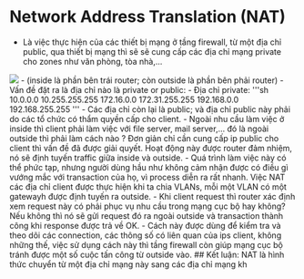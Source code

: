 # Network Address Translation (NAT)
- Là việc thực hiện của các thiết bị mạng ở tầng firewall, từ một địa chỉ public, qua thiết bị mạng thì sẽ sẽ cung cấp các
địa chỉ mạng private cho zones như văn phòng, tòa nhà,...
<img src="https://cdn.whatismyipaddress.com/images-v4/nat.png">
- (inside là phần bên trái router; còn outside là phần bên phải router)
- Vấn đề đặt ra là địa chỉ nào là private or public:
  - Địa chỉ private:
  '''sh
  10.0.0.0 10.255.255.255
  172.16.0.0 172.31.255.255
  192.168.0.0 192.168.255.255
  '''
  - Các địa chỉ còn lại là public; và địa chỉ public này phải do các tổ chức có thẩm quyền cấp cho client.
- Ngoài nhu cầu làm việc ở inside thì client phải làm việc với file server, mail server,... đó là ngoài outside thì
phải làm cách nào ? Đơn giản chỉ cần cung cấp ip public cho client thì vấn đề đã được giải quyết. Hoạt động này được router
đảm nhiệm, nó sẽ định tuyến traffic giữa inside và outside.
- Quá trình làm việc này có thể phức tạp, nhưng người dùng hầu như không cảm nhận được có điều gì vướng mắc với transaction
của họ, vì process diễn ra rất nhanh. Việc NAT các địa chỉ client được thực hiện khi ta chia VLANs, mỗi một VLAN có một gatewayh
được định tuyến ra outside.
- Khi client request thì router xác định xem request này có phải phục vụ nhu cầu trong mạng cục bộ hay không? Nếu không thì nó
sẽ gửi request đó ra ngoài outside và transaction thành công khi response được trả về OK.
- Cách này được dùng để kiểm tra và theo dõi các connection, các thông số có liên quan của ips client, không những thế, việc
sử dụng cách này thì tầng firewall còn giúp mạng cục bộ tránh được một số cuộc tấn công từ outside vào.
## Kết luận: NAT là hình thức chuyển từ một địa chỉ mạng này sang các địa chỉ mạng kh

  
